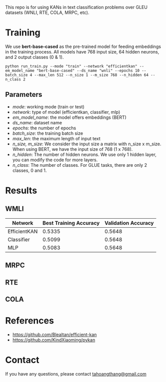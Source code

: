 This repo is for using KANs in text classification problems over GLEU datasets (WNLI, RTE, COLA, MRPC, etc).

# Training

We use **bert-base-cased** as the pre-trained model for feeding embeddings in the training process. All models have 768  input size, 64 hidden neurons, and 2 output classes (0 & 1).

```python run_train.py --mode "train" --network "efficientkan" --em_model_name "bert-base-cased" --ds_name "wnli" --epochs 10 --batch_size 4 --max_len 512 --n_size 1 --m_size 768 --n_hidden 64 --n_class 2```

## Parameters
* *mode*: working mode (train or test)
* *network*: type of model (efficientkan, classifier, mlp)
* *em_model_name*: the model offers embeddings (BERT)
* *ds_name*: dataset name
* *epochs*: the number of epochs
* *batch_size*: the training batch size
* *max_len*: the maximum length of input text
* *n_size, m_size*: We consider the input size a matrix with n_size x m_size. When using BERT, we have the input size of 768 (1 x 768).
* *n_hidden*: The number of hidden neurons. We use only 1 hidden layer, you can modify the code for more layers.
* *n_class*: The number of classes. For GLUE tasks, there are only 2 classes, 0 and 1.


# Results

## WMLI
| Network  | Best Training Accuracy | Validation Accuracy |
| ------------- | ------------- |  ------------- |
| EfficientKAN  |  0.5335 |   0.5648 |
| Classifier  |  0.5099 |   0.5648 |
| MLP  | 0.5083 |   0.5648 |

## MRPC

## RTE

## COLA

# References
* https://github.com/Blealtan/efficient-kan
* https://github.com/KindXiaoming/pykan

# Contact
If you have any questions, please contact tahoangthang@gmail.com

